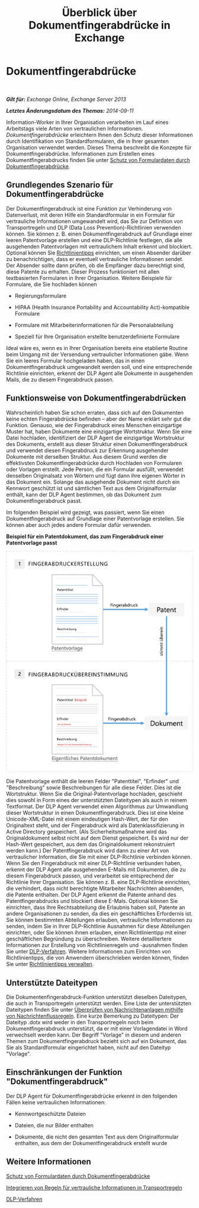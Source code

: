﻿---
title: Überblick über Dokumentfingerabdrücke in Exchange
TOCTitle: Dokumentfingerabdrücke
ms:assetid: 1e0c579c-26e0-462a-a1b0-d7506dfe05fa
ms:mtpsurl: https://technet.microsoft.com/de-de/library/Dn635176(v=EXCHG.150)
ms:contentKeyID: 61201332
ms.date: 04/24/2018
mtps_version: v=EXCHG.150
ms.translationtype: HT
---

# Dokumentfingerabdrücke

 

_**Gilt für:** Exchange Online, Exchange Server 2013_

_**Letztes Änderungsdatum des Themas:** 2014-09-11_

Information-Worker in Ihrer Organisation verarbeiten im Lauf eines Arbeitstags viele Arten von vertraulichen Informationen. *Dokumentfingerabdrücke* erleichtern Ihnen den Schutz dieser Informationen durch Identifikation von Standardformularen, die in Ihrer gesamten Organisation verwendet werden. Dieses Thema beschreibt die Konzepte für Dokumentfingerabdrücke. Informationen zum Erstellen eines Dokumentfingerabdrucks finden Sie unter [Schutz von Formulardaten durch Dokumentfingerabdrücke](https://technet.microsoft.com/de-de/library/Dn635175(v=EXCHG.150)).

## Grundlegendes Szenario für Dokumentfingerabdrücke

Der Dokumentfingerabdruck ist eine Funktion zur Verhinderung von Datenverlust, mit deren Hilfe ein Standardformular in ein Formular für vertrauliche Informationen umgewandelt wird, das Sie zur Definition von Transportregeln und DLP (Data Loss Prevention)-Richtlinien verwenden können. Sie können z. B. einen Dokumentfingerabdruck auf Grundlage einer leeren Patentvorlage erstellen und eine DLP-Richtlinie festlegen, die alle ausgehenden Patentvorlagen mit vertraulichem Inhalt erkennt und blockiert. Optional können Sie [Richtlinientipps](https://technet.microsoft.com/de-de/library/JJ150512(v=EXCHG.150)) einrichten, um einen Absender darüber zu benachrichtigen, dass er eventuell vertrauliche Informationen sendet. Der Absender sollte dann prüfen, ob die Empfänger dazu berechtigt sind, diese Patente zu erhalten. Dieser Prozess funktioniert mit allen textbasierten Formularen in Ihrer Organisation. Weitere Beispiele für Formulare, die Sie hochladen können

  - Regierungsformulare

  - HIPAA (Health Insurance Portability and Accountability Act)-kompatible Formulare

  - Formulare mit Mitarbeiterinformationen für die Personalabteilung

  - Speziell für Ihre Organisation erstellte benutzerdefinierte Formulare

Ideal wäre es, wenn es in Ihrer Organisation bereits eine etablierte Routine beim Umgang mit der Versendung vertraulicher Informationen gäbe. Wenn Sie ein leeres Formular hochgeladen haben, das in einen Dokumentfingerabdruck umgewandelt werden soll, und eine entsprechende Richtlinie einrichten, erkennt der DLP Agent alle Dokumente in ausgehenden Mails, die zu diesem Fingerabdruck passen.

## Funktionsweise von Dokumentfingerabdrücken

Wahrscheinlich haben Sie schon erraten, dass sich auf den Dokumenten keine echten Fingerabdrücke befinden – aber der Name erklärt sehr gut die Funktion. Genauso, wie der Fingerabdruck eines Menschen einzigartige Muster hat, haben Dokumente eine einzigartige Wortstruktur. Wenn Sie eine Datei hochladen, identifiziert der DLP Agent die einzigartige Wortstruktur des Dokuments, erstellt aus dieser Struktur einen Dokumentfingerabdruck und verwendet diesen Fingerabdruck zur Erkennung ausgehender Dokumente mit derselben Struktur. Aus diesem Grund werden die effektivsten Dokumentfingerabdrücke durch Hochladen von Formularen oder Vorlagen erstellt. Jede Person, die ein Formular ausfüllt, verwendet denselben Originalsatz von Wörtern und fügt dann ihre eigenen Wörter in das Dokument ein. Solange das ausgehende Dokument nicht durch ein Kennwort geschützt ist und sämtlichen Text aus dem Originalformular enthält, kann der DLP Agent bestimmen, ob das Dokument zum Dokumentfingerabdruck passt.

Im folgenden Beispiel wird gezeigt, was passiert, wenn Sie einen Dokumentfingerabdruck auf Grundlage einer Patentvorlage erstellen. Sie können aber auch jedes andere Formular dafür verwenden.

**Beispiel für ein Patentdokument, das zum Fingerabdruck einer Patentvorlage passt**

![Ein Patentdokument, das einem Dokumentfingerabdruck entspricht.](images/Dn635176.9c952770-2cd4-4f62-9735-6d073344be7f(EXCHG.150).png "Ein Patentdokument, das einem Dokumentfingerabdruck entspricht.")

Die Patentvorlage enthält die leeren Felder "Patenttitel", "Erfinder" und "Beschreibung" sowie Beschreibungen für alle diese Felder. Dies ist die Wortstruktur. Wenn Sie die Original-Patentvorlage hochladen, geschieht dies sowohl in Form eines der unterstützten Dateitypen als auch in reinem Textformat. Der DLP Agent verwendet einen Algorithmus zur Umwandlung dieser Wortstruktur in einen Dokumentfingerabdruck. Dies ist eine kleine Unicode-XML-Datei mit einem eindeutigen Hash-Wert, der für den Originaltext steht, und der Fingerabdruck wird als Datenklassifizierung in Active Directory gespeichert. (Als Sicherheitsmaßnahme wird das Originaldokument selbst nicht auf dem Dienst gespeichert. Es wird nur der Hash-Wert gespeichert, aus dem das Originaldokument rekonstruiert werden kann.) Der Patentfingerabdruck wird dann zu einer Art von vertraulicher Information, die Sie mit einer DLP-Richtlinie verbinden können. Wenn Sie den Fingerabdruck mit einer DLP-Richtlinie verbunden haben, erkennt der DLP Agent alle ausgehenden E-Mails mit Dokumenten, die zu diesem Fingerabdruck passen, und verarbeitet sie entsprechend der Richtlinie Ihrer Organisation. Sie können z. B. eine DLP-Richtlinie einrichten, die verhindert, dass nicht berechtigte Mitarbeiter Nachrichten absenden, die Patente enthalten. Der DLP Agent erkennt die Patente anhand des Patentfingerabdrucks und blockiert diese E-Mals. Optional können Sie einrichten, dass Ihre Rechtsabteilung die Erlaubnis haben soll, Patente an andere Organisationen zu senden, da dies ein geschäftliches Erfordernis ist. Sie können bestimmten Abteilungen erlauben, vertrauliche Informationen zu senden, indem Sie in Ihrer DLP-Richtlinie Ausnahmen für diese Abteilungen einrichten, oder Sie können ihnen erlauben, einen Richtlinientipp mit einer geschäftlichen Begründung zu überschreiben. Weitere detailliertere Informationen zur Erstellung von Richtlinienregeln und -ausnahmen finden Sie unter [DLP-Verfahren](https://technet.microsoft.com/de-de/library/jj938003\(v=exchg.150\)). Weitere Informationen zum Einrichten von Richtlinientipps, die von Anwendern überschrieben werden können, finden Sie unter [Richtlinientipps verwalten](https://technet.microsoft.com/de-de/library/JJ619307(v=EXCHG.150)).

## Unterstützte Dateitypen

Die Dokumentenfingerabdruck-Funktion unterstützt dieselben Dateitypen, die auch in Transportregeln unterstützt werden. Eine Liste der unterstützten Dateitypen finden Sie unter [Überprüfen von Nachrichtenanlagen mithilfe von Nachrichtenflussregeln](https://technet.microsoft.com/de-de/library/jj919236\(v=exchg.150\)). Eine kurze Bemerkung zu Dateitypen: Der Dateityp .dotx wird weder in den Transportregeln noch beim Dokumentfingerabdruck unterstützt, da er mit einer Vorlagendatei in Word verwechselt werden kann. Der Begriff "Vorlage" in diesem und anderen Themen zum Dokumentfingerabdruck bezieht sich auf ein Dokument, das Sie als Standardformular eingerichtet haben, nicht auf den Dateityp "Vorlage".

## Einschränkungen der Funktion "Dokumentfingerabdruck"

Der DLP Agent für Dokumentfingerabdrücke erkennt in den folgenden Fällen keine vertraulichen Informationen:

  - Kennwortgeschützte Dateien

  - Dateien, die nur Bilder enthalten

  - Dokumente, die nicht den gesamten Text aus dem Originalformular enthalten, aus dem der Dokumentfingerabdruck erstellt wurde

## Weitere Informationen

[Schutz von Formulardaten durch Dokumentfingerabdrücke](https://technet.microsoft.com/de-de/library/Dn635175(v=EXCHG.150))

[Integrieren von Regeln für vertrauliche Informationen in Transportregeln](https://technet.microsoft.com/de-de/library/JJ150583(v=EXCHG.150))

[DLP-Verfahren](https://technet.microsoft.com/de-de/library/jj938003\(v=exchg.150\))

